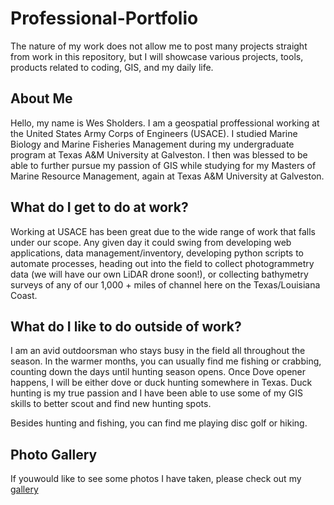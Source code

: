 # Professional-Portfolio
The nature of my work does not allow me to post many projects straight from work in this repository, but I will showcase various projects, tools, products related to coding, GIS, and my daily life. 

## About Me
Hello, my name is Wes Sholders. I am a geospatial proffessional working at the United States Army Corps of Engineers (USACE).
I studied Marine Biology and Marine Fisheries Management during my undergraduate program at Texas A&M University at Galveston. I then was blessed to be able to further pursue my
passion of GIS while studying for my Masters of Marine Resource Management, again at Texas A&M University at Galveston.

## What do I get to do at work?
Working at USACE has been great due to the wide range of work that falls under our scope. Any given day it could swing from developing web applications, data management/inventory, developing python scripts to automate processes, heading out into the field to collect photogrammetry data (we will have our own LiDAR drone soon!), or collecting bathymetry surveys of any of our 1,000 + miles of channel here on the Texas/Louisiana Coast.

## What do I like to do outside of work?
I am an avid outdoorsman who stays busy in the field all throughout the season. In the warmer months, you can usually find me fishing or crabbing, counting down the days until hunting season opens. Once Dove opener happens, I will be either dove or duck hunting somewhere in Texas. Duck hunting is my true passion and I have been able to use some of my GIS skills to better scout and find new hunting spots.

Besides hunting and fishing, you can find me playing disc golf or hiking.

## Photo Gallery
If youwould like to see some photos I have taken, please check out my [gallery]()
